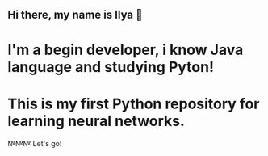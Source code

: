 ## Hi there, my name is Ilya 👋

# I'm a begin developer, i know Java language and studying Pyton!

# This is my first Python repository for learning neural networks.

№№№ Let's go!
